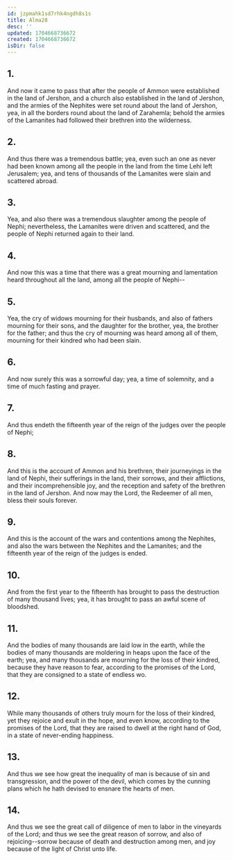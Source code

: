 ```yaml
---
id: jzpmahk1sd7rhk4ngdh8s1s
title: Alma28
desc: ''
updated: 1704668736672
created: 1704668736672
isDir: false
---
```

## 1.
And now it came to pass that after the people of Ammon were established in the land of Jershon, and a church also established in the land of Jershon, and the armies of the Nephites were set round about the land of Jershon, yea, in all the borders round about the land of Zarahemla; behold the armies of the Lamanites had followed their brethren into the wilderness.
## 2.
And thus there was a tremendous battle; yea, even such an one as never had been known among all the people in the land from the time Lehi left Jerusalem; yea, and tens of thousands of the Lamanites were slain and scattered abroad.
## 3.
Yea, and also there was a tremendous slaughter among the people of Nephi; nevertheless, the Lamanites were driven and scattered, and the people of Nephi returned again to their land.
## 4.
And now this was a time that there was a great mourning and lamentation heard throughout all the land, among all the people of Nephi--
## 5.
Yea, the cry of widows mourning for their husbands, and also of fathers mourning for their sons, and the daughter for the brother, yea, the brother for the father; and thus the cry of mourning was heard among all of them, mourning for their kindred who had been slain.
## 6.
And now surely this was a sorrowful day; yea, a time of solemnity, and a time of much fasting and prayer.
## 7.
And thus endeth the fifteenth year of the reign of the judges over the people of Nephi;
## 8.
And this is the account of Ammon and his brethren, their journeyings in the land of Nephi, their sufferings in the land, their sorrows, and their afflictions, and their incomprehensible joy, and the reception and safety of the brethren in the land of Jershon. And now may the Lord, the Redeemer of all men, bless their souls forever.
## 9.
And this is the account of the wars and contentions among the Nephites, and also the wars between the Nephites and the Lamanites; and the fifteenth year of the reign of the judges is ended.
## 10.
And from the first year to the fifteenth has brought to pass the destruction of many thousand lives; yea, it has brought to pass an awful scene of bloodshed.
## 11.
And the bodies of many thousands are laid low in the earth, while the bodies of many thousands are moldering in heaps upon the face of the earth; yea, and many thousands are mourning for the loss of their kindred, because they have reason to fear, according to the promises of the Lord, that they are consigned to a state of endless wo.
## 12.
While many thousands of others truly mourn for the loss of their kindred, yet they rejoice and exult in the hope, and even know, according to the promises of the Lord, that they are raised to dwell at the right hand of God, in a state of never-ending happiness.
## 13.
And thus we see how great the inequality of man is because of sin and transgression, and the power of the devil, which comes by the cunning plans which he hath devised to ensnare the hearts of men.
## 14.
And thus we see the great call of diligence of men to labor in the vineyards of the Lord; and thus we see the great reason of sorrow, and also of rejoicing--sorrow because of death and destruction among men, and joy because of the light of Christ unto life.
